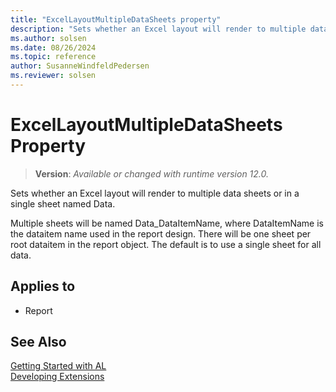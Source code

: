 ```yaml
---
title: "ExcelLayoutMultipleDataSheets property"
description: "Sets whether an Excel layout will render to multiple data sheets or in a single sheet named Data."
ms.author: solsen
ms.date: 08/26/2024
ms.topic: reference
author: SusanneWindfeldPedersen
ms.reviewer: solsen
---
```

[//]: # (START>DO_NOT_EDIT)
[//]: # (IMPORTANT:Do not edit any of the content between here and the END>DO_NOT_EDIT.)
[//]: # (Any modifications should be made in the .xml files in the ModernDev repo.)
# ExcelLayoutMultipleDataSheets Property
> **Version**: _Available or changed with runtime version 12.0._

Sets whether an Excel layout will render to multiple data sheets or in a single sheet named Data. 
    
Multiple sheets will be named Data_DataItemName, where DataItemName is the dataitem name used in the report design. 
There will be one sheet per root dataitem in the report object. The default is to use a single sheet for all data.
    

## Applies to
-   Report

[//]: # (IMPORTANT: END>DO_NOT_EDIT)
## See Also  
[Getting Started with AL](../devenv-get-started.md)  
[Developing Extensions](../devenv-dev-overview.md)  